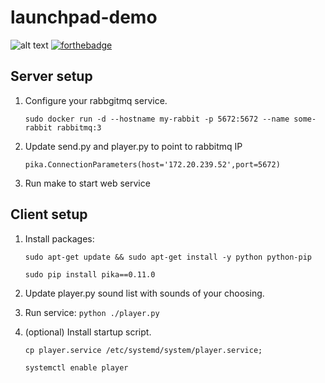 
# launchpad-demo

![alt text](https://forthebadge.com/images/badges/60-percent-of-the-time-works-every-time.svg)
[![forthebadge](https://forthebadge.com/images/badges/made-with-crayons.svg)](https://forthebadge.com)

## Server setup

1. Configure your rabbgitmq service.
    
    ``sudo docker run -d --hostname my-rabbit -p 5672:5672 --name some-rabbit rabbitmq:3``

2. Update send.py and player.py to point to rabbitmq IP

    ``pika.ConnectionParameters(host='172.20.239.52',port=5672)``

3. Run make to start web service


## Client setup

1. Install packages:
 
    ``sudo apt-get update && sudo apt-get install -y python python-pip``
    
    ``sudo pip install pika==0.11.0``

2. Update player.py sound list with sounds of your choosing.

3. Run service: `python ./player.py`

4. (optional) Install startup script.

   `cp player.service /etc/systemd/system/player.service;`
   
   `systemctl enable player`

